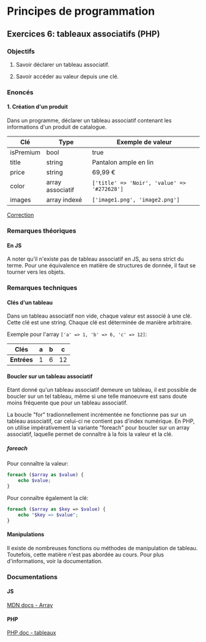 # Principes de programmation

## Exercices 6: tableaux associatifs (PHP)

### Objectifs

 1. Savoir déclarer un tableau associatif.

 2. Savoir accéder au valeur depuis une clé.

### Enoncés

#### 1. Création d'un produit

Dans un programme, déclarer un tableau associatif contenant les informations d'un produit de catalogue.

| Clé | Type | Exemple de valeur |
|-----|------|-------------------|
| isPremium | bool | true |
| title | string | Pantalon ample en lin |
| price | string | 69,99 € |
| color | array associatif |`['title' => 'Noir', 'value' => '#272628']`|
| images | array indexé | `['image1.png', 'image2.png']` |

[Correction](./corrections/a-product/)

### Remarques théoriques

#### En JS

A noter qu'il n'existe pas de tableau associatif en JS, au sens strict du terme. Pour une équivalence en matière de structures de donnée, il faut se tourner vers les objets.

### Remarques techniques

#### Clés d'un tableau

Dans un tableau associatif non vide, chaque valeur est associé à une clé. Cette clé est une string. Chaque clé est déterminée de manière arbitraire.

Exemple pour l'array `['a' => 1, 'b' => 6, 'c' => 12]`:

| **Clés**    | a | b | c  |
|-------------|---|---|----|
| **Entrées** | 1 | 6 | 12 |

#### Boucler sur un tableau associatif

Etant donné qu'un tableau associatif demeure un tableau, il est possible de boucler sur un tel tableau, même si une telle manoeuvre est sans doute moins fréquente que pour un tableau associatif.

La boucle "for" tradionnellement incrémentée ne fonctionne pas sur un tableau associatif, car celui-ci ne contient pas d'index numérique. En PHP, on utilise impérativement la variante "foreach" pour boucler sur un array associatif, laquelle permet de connaître à la fois la valeur et la clé.

##### foreach

Pour connaître la valeur:

```php
foreach ($array as $value) {
    echo $value;
}
```

Pour connaître également la clé:

```php
foreach ($array as $key => $value) {
    echo "$key => $value";
}
```

#### Manipulations

Il existe de nombreuses fonctions ou méthodes de manipulation de tableau. Toutefois, cette matière n'est pas abordée au cours. Pour plus d'informations, voir la documentation.

### Documentations

#### JS

[MDN docs - Array](https://developer.mozilla.org/fr/docs/Web/JavaScript/Reference/Global_Objects/Array)

#### PHP

[PHP doc - tableaux](https://www.php.net/manual/fr/language.types.array.php)
